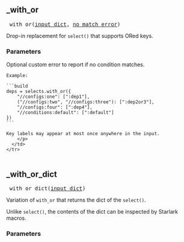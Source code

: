 ## _with_or

<pre>
_with_or(<a href="#_with_or-input_dict">input_dict</a>, <a href="#_with_or-no_match_error">no_match_error</a>)
</pre>

Drop-in replacement for `select()` that supports ORed keys.

### Parameters

<table class="params-table">
  <colgroup>
    <col class="col-param" />
    <col class="col-description" />
  </colgroup>
  <tbody>
    <tr id="_with_or-input_dict>
      <td><code>input_dict</code></td>
      <td>
        required.
        <p>
          The same dictionary `select()` takes, except keys may take
    either the usual form `"//foo:config1"` or
    `("//foo:config1", "//foo:config2", ...)` to signify
    `//foo:config1` OR `//foo:config2` OR `...`.
        </p>
      </td>
    </tr>
    <tr id="_with_or-no_match_error>
      <td><code>no_match_error</code></td>
      <td>
        optional. default is <code>""</code>
        <p>
          Optional custom error to report if no condition matches.

    Example:

    ```build
    deps = selects.with_or({
        "//configs:one": [":dep1"],
        ("//configs:two", "//configs:three"): [":dep2or3"],
        "//configs:four": [":dep4"],
        "//conditions:default": [":default"]
    })
    ```

    Key labels may appear at most once anywhere in the input.
        </p>
      </td>
    </tr>
  </tbody>
</table>


## _with_or_dict

<pre>
_with_or_dict(<a href="#_with_or_dict-input_dict">input_dict</a>)
</pre>

Variation of `with_or` that returns the dict of the `select()`.

Unlike `select()`, the contents of the dict can be inspected by Starlark
macros.


### Parameters

<table class="params-table">
  <colgroup>
    <col class="col-param" />
    <col class="col-description" />
  </colgroup>
  <tbody>
    <tr id="_with_or_dict-input_dict>
      <td><code>input_dict</code></td>
      <td>
        required.
        <p>
          Same as `with_or`.
        </p>
      </td>
    </tr>
  </tbody>
</table>


